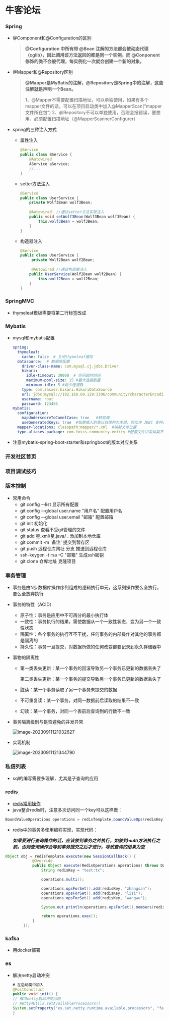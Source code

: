 # 牛客论坛

### Spring

* @Component和@Configuration的区别

  >   **@Configuration 中所有带 @Bean 注解的方法都会被动态代理（cglib），因此调用该方法返回的都是同一个实例。而 @Conponent 修饰的类不会被代理，每实例化一次就会创建一个新的对象。** 

* @Mapper和@Repository区别

  >  **@Mapper是MyBatis的注解，@Repository是Spring中的注解，这些注解就是声明一个Bean。** 
  >
  >  1、@Mapper不需要配置扫描地址，可以单独使用，如果有多个mapper文件的话，可以在项目启动类中加入@MapperScan(“mapper文件所在包”)
  > 2、@Repository不可以单独使用，否则会报错误，要想用，必须配置扫描地址（@MapperScannerConfigurer）

* spring的三种注入方式

  + 属性注入

    ```java
    @Service
    public class BService {
        @Autowired
        AService aService;
        //...
    }
    ```

  + setter方法注入

    ```java
    @Service
    public class UserService {
        private Wolf3Bean wolf3Bean;
        
        @Autowired  //通过setter方法实现注入
        public void setWolf3Bean(Wolf3Bean wolf3Bean) {
            this.wolf3Bean = wolf3Bean;
        }
    }
    ```

  + 构造器注入

    ```java
    @Service
    public class UserService {
         private Wolf2Bean wolf2Bean;
        
         @Autowired //通过构造器注入
        public UserService(Wolf2Bean wolf2Bean) {
            this.wolf2Bean = wolf2Bean;
        }
    }
    ```

### SpringMVC

* thymeleaf模板需要将第二行标签改成<html lang="en" xmlns:th="http://www.thymeleaf.org">

### Mybatis

* mysql和mybatis配置

  ```yaml
  spring:
    thymeleaf:
      cache: false  # 关闭thymeleaf缓存
    datasource:  # 数据库配置
      driver-class-name: com.mysql.cj.jdbc.Driver
      hikari:
        idle-timeout: 30000  # 空闲超时时间
        maximum-pool-size: 15 #最大连接数量
        minimum-idle: 5 #最少连接数
      type: com.zaxxer.hikari.HikariDataSource
      url: jdbc:mysql://192.168.60.129:3306/community?characterEncoding=utf-8&useSSL=false&serverTimezone=Hongkong
      username: root
      password: 123456
  mybatis:
    configuration:
      mapUnderscoreToCamelCase: true   #转驼峰
      useGeneratedKeys: true  #如果插入的表以自增列为主键，则允许 JDBC 支持自动生成主键，并可将自动生成的主键返回。
    mapper-locations: classpath:mapper/*.xml  #映射文件位置
    type-aliases-package: com.fosss.community.entity #配置文件中实体类不用写包名
  
  ```

* 注意mybatis-spring-boot-starter和springboot的版本对应关系

### 开发社区首页

### 项目调试技巧

### 版本控制

* 常用命令
  + git config --list   显示所有配置
  + git config --global user.name "用户名"  配置用户名
  + git config --global user.email "邮箱"  配置邮箱
  + git init  初始化
  + git status  查看不受git管理的文件
  + git add  星.xml/星.java/ .   添加到本地仓库
  + git commit -m '备注'  提交到暂存区
  + git push 远程仓库网址 分支      推送到远程仓库
  + ssh-keygen -t rsa -C "邮箱"   生成ssh密钥
  + git clone  仓库地址  克隆项目

### 事务管理

* 事务是由N步数据库操作序列组成的逻辑执行单元，这系列操作要么全执行，要么全放弃执行

* 事务的特性（ACID）

  + 原子性：事务是应用中不可再分的最小执行体
  + 一致性：事务执行的结果，需使数据从一个一致性状态，变为另一个一致性状态
  + 隔离性：各个事务的执行互不干扰，任何事务的内部操作对其他的事务都是隔离的
  + 持久性：事务一旦提交，对数据所做的任何改变都要记录到永久存储器中

* 事物的隔离性

  + 第一类丢失更新：某一个事务的回滚导致另一个事务已更新的数据丢失了

    第二类丢失更新：某一个事务的提交导致另一个事务已更新的数据丢失了

  + 脏读：某一个事务读取了另一个事务未提交的数据

  + 不可重复读：某一个事务，对同一数据前后读取的结果不一致

  + 幻读：某一个事务，对同一个表前后查询到的行数不一致

* 事务隔离级别与是否避免的并发异常

  ![image-20230911121032627](https://cdn.jsdelivr.net/gh/fosss666/notebook/img/202309111213692.png)

* 实现机制

  ![image-20230911121344790](https://cdn.jsdelivr.net/gh/fosss666/notebook/img/202309111213833.png)

### 私信列表

* sql的编写需要多理解，尤其是子查询的应用

### redis

* [redis常用操作](https://fosss666.github.io/2023/08/07/Redis%E5%B8%B8%E7%94%A8%E6%95%B0%E6%8D%AE%E7%BB%93%E6%9E%84/index.html?_sw-precache=96f3eef89475d2b6ce0c83b4709705c0)
* java整合redis时，注意多次访问同一个key可以这样做：
```java
BoundValueOperations operations = redisTemplate.boundValueOps(redisKey);
```
* redis中的事务多使用编程实现，实现代码：

  ___如果要进行查询操作的话，应该放到事务之外执行，如放到multi方法执行之前。否则查询操作会等到事务提交之后才进行，导致查询的结果为空___
```java
Object obj = redisTemplate.execute(new SessionCallback() {
            @Override
            public Object execute(RedisOperations operations) throws DataAccessException {
                String redisKey = "test:tx";

                operations.multi();

                operations.opsForSet().add(redisKey, "zhangsan");
                operations.opsForSet().add(redisKey, "lisi");
                operations.opsForSet().add(redisKey, "wangwu");

                System.out.println(operations.opsForSet().members(redisKey));

                return operations.exec();
            }
        });
```

### kafka

* 用docker部署

### es

* 解决netty启动冲突

  ```java
  # 在启动类中加入
  @PostConstruct
  public void init() {
  // 解决netty启动冲突问题
  // Netty4Utils.setAvailableProcessors()
  System.setProperty("es.set.netty.runtime.available.processors", "false");
  }
  ```

  